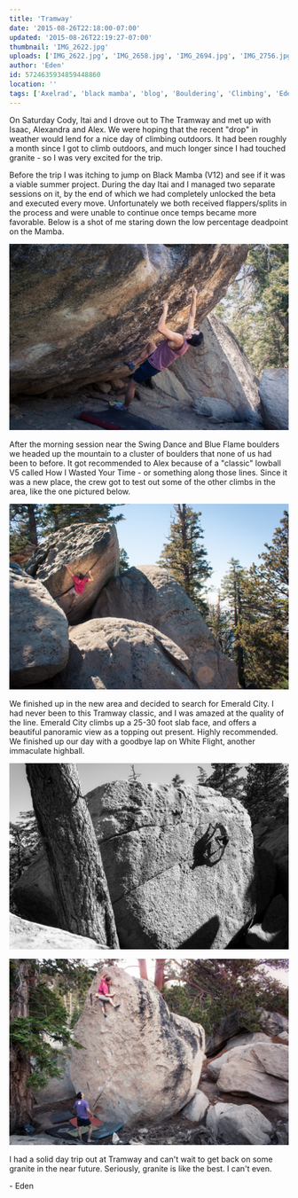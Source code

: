 ```yaml
---
title: 'Tramway'
date: '2015-08-26T22:18:00-07:00'
updated: '2015-08-26T22:19:27-07:00'
thumbnail: 'IMG_2622.jpg'
uploads: ['IMG_2622.jpg', 'IMG_2658.jpg', 'IMG_2694.jpg', 'IMG_2756.jpg']
author: 'Eden'
id: 5724635934859448860
location: ''
tags: ['Axelrad', 'black mamba', 'blog', 'Bouldering', 'Climbing', 'Eden', 'emerald city', 'Five Ten', 'granite', 'Itai', 'Tramway']
---
```


On Saturday Cody, Itai and I drove out to The Tramway and met up with Isaac, Alexandra and Alex. We were hoping that the recent "drop" in weather would lend for a nice day of climbing outdoors. It had been roughly a month since I got to climb outdoors, and much longer since I had touched granite - so I was very excited for the trip.

Before the trip I was itching to jump on Black Mamba (V12) and see if it was a viable summer project. During the day Itai and I managed two separate sessions on it, by the end of which we had completely unlocked the beta and executed every move. Unfortunately we both received flappers/splits in the process and were unable to continue once temps became more favorable. Below is a shot of me staring down the low percentage deadpoint on the Mamba.

![The deadpoint move on Black Mamba (V12)](uploads/IMG_2622.jpg)

After the morning session near the Swing Dance and Blue Flame boulders we headed up the mountain to a cluster of boulders that none of us had been to before. It got recommended to Alex because of a "classic" lowball V5 called How I Wasted Your Time \- or something along those lines. Since it was a new place, the crew got to test out some of the other climbs in the area, like the one pictured below.

![Cody cruising up a V4 with a nice view](uploads/IMG_2658.jpg)

We finished up in the new area and decided to search for Emerald City. I had never been to this Tramway classic, and I was amazed at the quality of the line. Emerald City climbs up a 25-30 foot slab face, and offers a beautiful panoramic view as a topping out present. Highly recommended.
We finished up our day with a goodbye lap on White Flight, another immaculate highball.

![Itai working his way up a V5 just to the right of Emerald City](uploads/IMG_2694.jpg)

![Cody on the last move of White Flight (V3)](uploads/IMG_2756.jpg)

I had a solid day trip out at Tramway and can't wait to get back on some granite in the near future. Seriously, granite is like the best. I can't even.

\- Eden
